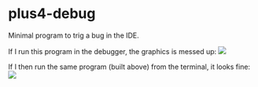 # plus4-debug
Minimal program to trig a bug in the IDE.

If I run this program in the debugger, the graphics is messed up:
<img src="https://cdn.rawgit.com/perweij/plus4-debug/main/screenshots/when_ran_from_ide.png.png" />

If I then run the same program (built above) from the terminal, it looks fine: 
<img src="https://cdn.rawgit.com/perweij/plus4-debug/main/screenshots/when_ran_from_terminal.png.png" />
